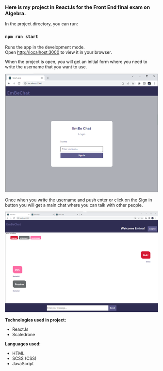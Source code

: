 ### Here is my project in ReactJs for the Front End final exam on Algebra.

In the project directory, you can run:

### `npm run start`

Runs the app in the development mode.\
Open [http://localhost:3000](http://localhost:3000) to view it in your browser.

When the project is open, you will get an initial form where you need to write the username that you want to use.

<img src="https://github.com/E-Begich/embe-chat/blob/main/src/Images/EmbeChat-login.png" title="User-Login" width="550px">

Once when you write the username and push enter or click on the Sign in button you will get a main chat where you can talk with other people.

<img src="https://github.com/E-Begich/embe-chat/blob/main/src/Images/EmbeChat-users.png" title="User-mainchat" width="550px">

**Technologies used in project:**
* ReactJs
* Scaledrone

**Languages used:**
* HTML
* SCSS (CSS)
* JavaScript

 
